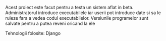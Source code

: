 Acest proiect este facut pentru a testa un sistem aflat in beta.
Administratorul introduce executabilele iar userii pot introduce date si sa le ruleze fara a vedea codul executabilelor.
Versiunile programelor sunt salvate pentru a putea reveni oricand la ele

Tehnologii folosite: Django
